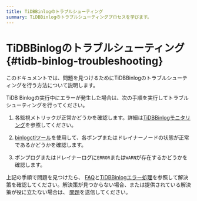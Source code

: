 ```yaml
---
title: TiDBBinlogのトラブルシューティング
summary: TiDBBinlogのトラブルシューティングプロセスを学びます。
---
```


# TiDBBinlogのトラブルシューティング {#tidb-binlog-troubleshooting}

このドキュメントでは、問題を見つけるためにTiDBBinlogのトラブルシューティングを行う方法について説明します。

TiDB Binlogの実行中にエラーが発生した場合は、次の手順を実行してトラブルシューティングを行ってください。

1.  各監視メトリックが正常かどうかを確認します。詳細は[TiDBBinlogモニタリング](/tidb-binlog/monitor-tidb-binlog-cluster.md)を参照してください。

2.  [binlogctlツール](/tidb-binlog/binlog-control.md)を使用して、各ポンプまたはドレイナーノードの状態が正常であるかどうかを確認します。

3.  ポンプログまたはドレイナーログに`ERROR`または`WARN`が存在するかどうかを確認します。

上記の手順で問題を見つけたら、 [FAQ](/tidb-binlog/tidb-binlog-faq.md)と[TiDBBinlogエラー処理](/tidb-binlog/handle-tidb-binlog-errors.md)を参照して解決策を確認してください。解決策が見つからない場合、または提供されている解決策が役に立たない場合は、 [問題](https://github.com/pingcap/tidb-binlog/issues)を送信してください。
